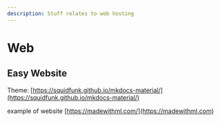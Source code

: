 ```yaml
---
description: Stuff relates to web hosting
---
```


# Web

## Easy Website

Theme: [https://squidfunk.github.io/mkdocs-material/](https://squidfunk.github.io/mkdocs-material/)

example of website [https://madewithml.com/](https://madewithml.com)
